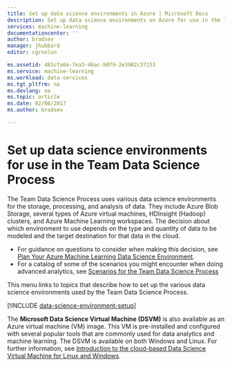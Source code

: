 ```yaml
---
title: Set up data science environments in Azure | Microsoft Docs
description: Set up data science environments on Azure for use in the Team Data Science Process.
services: machine-learning
documentationcenter: ''
author: bradsev
manager: jhubbard
editor: cgronlun

ms.assetid: 481cfa6a-7ea3-46ac-b0f9-2e3982c37153
ms.service: machine-learning
ms.workload: data-services
ms.tgt_pltfrm: na
ms.devlang: na
ms.topic: article
ms.date: 02/08/2017
ms.author: bradsev

---
```

# Set up data science environments for use in the Team Data Science Process
The Team Data Science Process uses various data science environments for the storage, processing, and analysis of data. They include Azure Blob Storage, several types of Azure virtual machines, HDInsight (Hadoop) clusters, and Azure Machine Learning workspaces. The decision about which environment to use depends on the type and quantity of data to be modeled and the target destination for that data in the cloud. 

* For guidance on questions to consider when making this decision, see [Plan Your Azure Machine Learning Data Science Environment](machine-learning-data-science-plan-your-environment.md). 
* For a catalog of some of the scenarios you might encounter when doing advanced analytics, see [Scenarios for the Team Data Science Process](machine-learning-data-science-plan-sample-scenarios.md)

This menu links to topics that describe how to set up the various data science environments used by the Team Data Science Process.

[!INCLUDE [data-science-environment-setup](../../includes/cap-setup-environments.md)]

The **Microsoft Data Science Virtual Machine (DSVM)** is also available as an Azure virtual machine (VM) image. This VM is pre-installed and configured with several popular tools that are commonly used for data analytics and machine learning. The DSVM is available on both Windows and Linux. For further information, see [Introduction to the cloud-based Data Science Virtual Machine for Linux and Windows](machine-learning-data-science-virtual-machine-overview.md).

